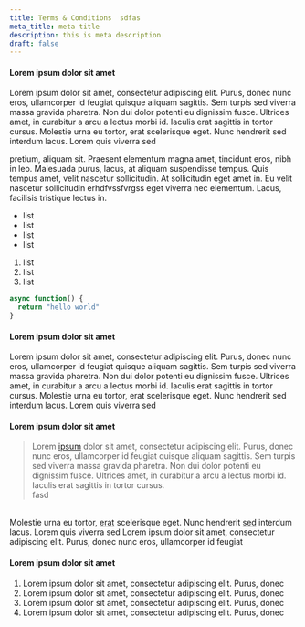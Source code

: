 ```yaml
---
title: Terms & Conditions  sdfas
meta_title: meta title
description: this is meta description
draft: false
---
```

#### Lorem ipsum dolor sit amet

Lorem ipsum dolor sit amet, consectetur adipiscing elit. Purus, donec nunc eros, ullamcorper id feugiat quisque aliquam sagittis. Sem turpis sed viverra massa gravida pharetra. Non dui dolor potenti eu dignissim fusce. Ultrices amet, in curabitur a arcu a lectus morbi id. Iaculis erat sagittis in tortor cursus. Molestie urna eu tortor, erat scelerisque eget. Nunc hendrerit sed interdum lacus. Lorem quis viverra sed

pretium, aliquam sit. Praesent elementum magna amet, tincidunt eros, nibh in leo. Malesuada purus, lacus, at aliquam suspendisse tempus. Quis tempus amet, velit nascetur sollicitudin. At sollicitudin eget amet in. Eu velit nascetur sollicitudin erhdfvssfvrgss eget viverra nec elementum. Lacus, facilisis tristique lectus in.

* list
* list
* list
* list

1. list
2. list
3. list

```javascript
async function() {
  return "hello world"
}
```

#### Lorem ipsum dolor sit amet

Lorem ipsum dolor sit amet, consectetur adipiscing elit. Purus, donec nunc eros, ullamcorper id feugiat quisque aliquam sagittis. Sem turpis sed viverra massa gravida pharetra. Non dui dolor potenti eu dignissim fusce. Ultrices amet, in curabitur a arcu a lectus morbi id. Iaculis erat sagittis in tortor cursus. Molestie urna eu tortor, erat scelerisque eget. Nunc hendrerit sed interdum lacus. Lorem quis viverra sed

#### Lorem ipsum dolor sit amet

> Lorem [ipsum](https://google.com/bc) dolor sit amet, consectetur adipiscing elit. Purus, donec nunc eros, ullamcorper id feugiat quisque aliquam sagittis. Sem turpis sed viverra massa gravida pharetra. Non dui dolor potenti eu dignissim fusce. Ultrices amet, in curabitur a arcu a lectus morbi id. Iaculis erat sagittis in tortor cursus.\
> fasd

\
Molestie urna eu tortor, [erat](https://google.com) scelerisque eget. Nunc hendrerit [sed](https://google.com) interdum lacus. Lorem quis viverra sed
Lorem ipsum dolor sit amet, consectetur adipiscing elit. Purus, donec nunc eros, ullamcorper id feugiat

#### Lorem ipsum dolor sit amet

1. Lorem ipsum dolor sit amet, consectetur adipiscing elit. Purus, donec
2. Lorem ipsum dolor sit amet, consectetur adipiscing elit. Purus, donec
3. Lorem ipsum dolor sit amet, consectetur adipiscing elit. Purus, donec
4. Lorem ipsum dolor sit amet, consectetur adipiscing elit. Purus, donec
